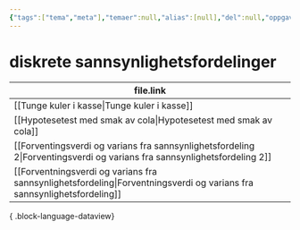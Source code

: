```yaml
---
{"tags":["tema","meta"],"temaer":null,"alias":[null],"del":null,"oppgave":null,"fag":null,"eksamen":null,"dg-publish":true,"title":"diskrete sannsynlighetsfordelinger","date":"2023-06-01","modified":"2023-06-01","permalink":"/temaer/diskrete-sannsynlighetsfordelinger/","dgPassFrontmatter":true}
---
```



# diskrete sannsynlighetsfordelinger
| file.link                                                                                                                   |
| --------------------------------------------------------------------------------------------------------------------------- |
| [[Tunge kuler i kasse\|Tunge kuler i kasse]]                                                                             |
| [[Hypotesetest med smak av cola\|Hypotesetest med smak av cola]]                                                         |
| [[Forventingsverdi og varians fra sannsynlighetsfordeling 2\|Forventingsverdi og varians fra sannsynlighetsfordeling 2]] |
| [[Forventningsverdi og varians fra sannsynlighetsfordeling\|Forventningsverdi og varians fra sannsynlighetsfordeling]]   |

{ .block-language-dataview}
